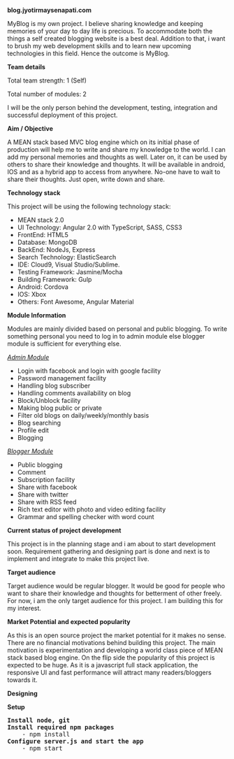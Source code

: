 			   		                
<b>blog.jyotirmaysenapati.com</b>

MyBlog is my own project. I believe sharing knowledge and keeping memories of your day to day life is precious. To accommodate both the things a self created blogging website is a best deal. 
Addition to that, i want to brush my web development skills and to learn new upcoming technologies in this field. Hence the outcome is MyBlog.

<b>Team details</b>

Total team strength: 1 (Self)

Total number of modules: 2

I will be the only person behind the development, testing, integration and successful deployment of this project.

<b>Aim / Objective</b>

A MEAN stack based MVC blog engine which on its initial phase of production will help me to write and share my knowledge to the world. I can add my personal memories and thoughts as well.
Later on, it can be used by others to share their knowledge and thoughts.
It will be available in android, IOS and as a hybrid app to access from anywhere. No-one have to wait to share their thoughts. Just open, write down and share.


<b>Technology stack </b>

This project will be using the following technology stack:

<ul>
<li>MEAN stack 2.0</li>
<li>UI Technology: Angular 2.0 with TypeScript, SASS, CSS3</li>
<li>FrontEnd: HTML5</li>
<li>Database: MongoDB</li>
<li>BackEnd: NodeJs, Express</li>
<li>Search Technology: ElasticSearch</li>
<li>IDE: Cloud9, Visual Studio/Sublime.</li>
<li>Testing Framework: Jasmine/Mocha</li>
<li>Building Framework: Gulp</li>
<li>Android: Cordova</li>
<li>IOS: Xbox</li>
<li>Others: Font Awesome, Angular Material</li>
</ul>

<b>Module Information</b>

Modules are mainly divided based on personal and public blogging. To write something personal you need to log in to admin module else blogger module is sufficient for everything else.

<i><u>Admin Module</u></i>

<ul>
<li>Login with facebook and login with google facility</li>
<li>Password management facility</li>
<li>Handling blog subscriber</li>
<li>Handling comments availability on blog</li>
<li>Block/Unblock facility</li>
<li>Making blog public or private</li>
<li>Filter old blogs on daily/weekly/monthly basis</li>
<li>Blog searching</li>
<li>Profile edit</li>
<li>Blogging</li>
</ul>

<i><u>Blogger Module</u></i>

<ul>
<li>Public blogging</li>
<li>Comment</li>
<li>Subscription facility</li>
<li>Share with facebook</li>
<li>Share with twitter</li>
<li>Share with RSS feed</li>
<li>Rich text editor with photo and video editing facility</li>
<li>Grammar and spelling checker with word count</li>
</ul>

<b>Current status of project development</b>

This project is in the planning stage and i am about to start development soon.
Requirement gathering and designing part is done and next is to implement and integrate to make this project live.

<b>Target audience</b>

Target audience would be regular blogger. It would be good for people who want to share their knowledge and thoughts for betterment of other freely.
For now, i am the only target audience for this project. I am building this for my interest.

<b>Market Potential and expected popularity</b>

As this is an open source project the market potential for it makes no sense. There are no financial motivations behind building this project. The main motivation is experimentation and developing a world class piece of MEAN stack based blog engine. 
On the flip side the popularity of this project is expected to be huge. As it is a javascript full stack application, the responsive UI and fast performance will attract many readers/bloggers towards it.

<b>Designing</b>

<b>Setup</b>

<pre>
<b>Install node, git</b>
<b>Install required npm packages </b>
    - npm install
<b>Configure server.js and start the app</b>
    - npm start
</pre>
